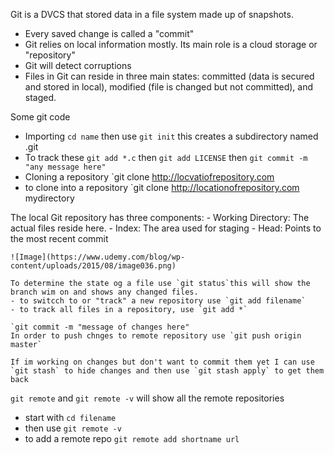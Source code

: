 Git is a DVCS that stored data in a file system made up of snapshots.
  - Every saved change is called a "commit"
  - Git relies on local information mostly. Its main role is a cloud storage or "repository"
  - Git will detect corruptions
  - Files in Git can reside in three main states: committed (data is secured and stored in local), modified (file is changed but not committed), and staged.
  
  Some git code
  - Importing `cd name` then use `git init` this creates a subdirectory named .git
  - To track these `git add *.c` then `git add LICENSE` then `git commit -m "any message here"`
  - Cloning a repository `git clone http://locvatiofrepository.com
  - to clone into a repository `git clone http://locationofrepository.com mydirectory
  
  The local Git repository has three components:
    - Working Directory: The actual files reside here.
    - Index: The area used for staging
    - Head: Points to the most recent commit
    
    ![Image](https://www.udemy.com/blog/wp-content/uploads/2015/08/image036.png)
    
    To determine the state og a file use `git status`this will show the branch wim on and shows any changed files.
    - to switcch to or "track" a new repository use `git add filename`
    - to track all files in a repository, use `git add *`
    
    `git commit -m "message of changes here"
    In order to push chnges to remote repository use `git push origin master`
    
    If im working on changes but don't want to commit them yet I can use `git stash` to hide changes and then use `git stash apply` to get them back
    
    
   `git remote` and `git remote -v` will show all the remote repositories
   - start with `cd filename`
   - then use `git remote -v`
   - to add a remote repo `git remote add shortname url`
   
    
    
    
